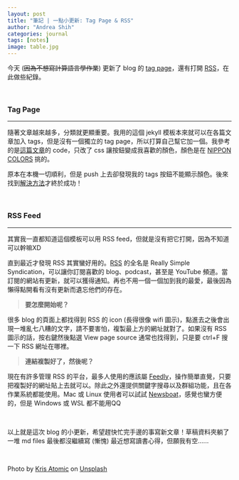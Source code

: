 ```yaml
---
layout: post
title: "筆記 | 一點小更新: Tag Page & RSS"
author: "Andrea Shih"
categories: journal
tags: [notes]
image: table.jpg
---
```


今天 (~~因為不想寫計算語言學作業~~) 更新了 blog 的 [tag page](https://andreashih.github.io/blog/menu/tags.html)，還有打開 [RSS](https://andreashih.github.io/blog/rss-feed.xml)，在此做些紀錄。

&nbsp;

### Tag Page
---
隨著文章越來越多，分類就更顯重要。我用的這個 jekyll 模板本來就可以在各篇文章加入 tags，但是沒有一個獨立的 tag page，所以打算自己幫它加一個。我參考的是[這篇文章](https://nk910216.github.io/2017/08/11/UsingTagsForJekyll/)的 code，只改了 css 讓按鈕變成我喜歡的顏色，顏色是在 [NIPPON COLORS](https://nipponcolors.com/) 挑的。

原本在本機一切順利，但是 push 上去卻發現我的 tags 按鈕不能顯示顏色。後來找到[解決方法](https://stackoverflow.com/questions/49743535/jekyll-static-page-css-not-rendering)才終於成功！

&nbsp;

### RSS Feed
---
其實我一直都知道這個模板可以用 RSS feed，但就是沒有把它打開，因為不知道可以幹嘛XD

直到最近才發現 RSS 其實蠻好用的。[RSS](https://zh.wikipedia.org/wiki/RSS) 的全名是 Really Simple Syndication，可以讓你訂閱喜歡的 blog、podcast，甚至是 YouTube 頻道。當訂閱的網站有更新，就可以獲得通知。再也不用一個一個加到我的最愛，最後因為懶得點開看有沒有更新而遺忘他們的存在。

> **要怎麼開始呢？**

很多 blog 的頁面上都找得到 RSS 的 icon (長得很像 wifi 圖示)，點進去之後會出現一堆亂七八糟的文字，請不要害怕，複製最上方的網址就對了。如果沒有 RSS 圖示的話，按右鍵然後點選 View page source 通常也找得到，只是要 ctrl+F 搜一下 RSS 網址在哪裡。

> **連結複製好了，然後呢？**

現在有許多管理 RSS 的平台，最多人使用的應該屬 [Feedly](https://feedly.com/)，操作簡單直覺，只要把複製好的網址貼上去就可以。除此之外還提供關鍵字搜尋以及群組功能，且在各作業系統都能使用。Mac 或 Linux 使用者可以試試 [Newsboat](https://newsboat.org/)，感覺也蠻方便的，但是 Windows 或 WSL 都不能用QQ

&nbsp;

以上就是這次 blog 的小更新，希望趕快忙完手邊的事寫新文章！草稿資料夾躺了一堆 md files 最後都沒繼續寫 (慚愧)  最近想寫讀書心得，但願我有空......

&nbsp;

Photo by <a href="https://unsplash.com/@krisatomic?utm_source=unsplash&utm_medium=referral&utm_content=creditCopyText">Kris Atomic</a> on <a href="https://unsplash.com/s/photos/cafe?utm_source=unsplash&utm_medium=referral&utm_content=creditCopyText">Unsplash</a>
  